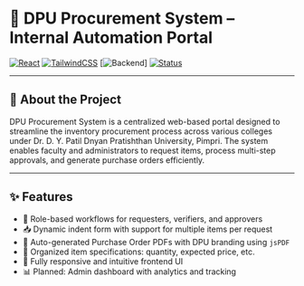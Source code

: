 # 🧾 DPU Procurement System – Internal Automation Portal

[![React](https://img.shields.io/badge/Frontend-React-blue?logo=react)](https://reactjs.org/)
[![TailwindCSS](https://img.shields.io/badge/UI-TailwindCSS-38bdf8?logo=tailwindcss)](https://tailwindcss.com/)
[![Backend](https://img.shields.io/badge/Backend-.NET-blueviolet?logo=dotnet)]
[![Status](https://img.shields.io/badge/Status-Under%20Development-yellow)]()

---

## 📌 About the Project

DPU Procurement System is a centralized web-based portal designed to streamline the inventory procurement process across various colleges under Dr. D. Y. Patil Dnyan Pratishthan University, Pimpri. The system enables faculty and administrators to request items, process multi-step approvals, and generate purchase orders efficiently.

---

## ✨ Features

- 🔐 Role-based workflows for requesters, verifiers, and approvers
- 📥 Dynamic indent form with support for multiple items per request
- 🧾 Auto-generated Purchase Order PDFs with DPU branding using `jsPDF`
- 📄 Organized item specifications: quantity, expected price, etc.
- 📱 Fully responsive and intuitive frontend UI
- 📊 Planned: Admin dashboard with analytics and tracking